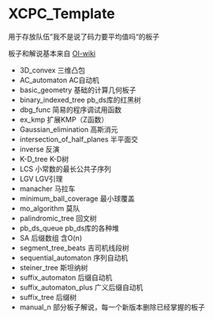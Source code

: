 # XCPC_Template
用于存放队伍”我不是说了码力要平均值吗“的板子

板子和解说基本来自 [OI-wiki](https://github.com/OI-wiki/OI-wiki/)

- 3D_convex 三维凸包 
- AC_automaton AC自动机
- basic_geometry 基础的计算几何板子
- binary_indexed_tree pb_ds库的红黑树
- dbg_func 简易的程序调试用函数
- ex_kmp 扩展KMP（Z函数）
- Gaussian_elimination 高斯消元
- intersection_of_half_planes 半平面交
- inverse 反演
- K-D_tree K-D树
- LCS 小常数的最长公共子序列
- LGV LGV引理
- manacher 马拉车
- minimum_ball_coverage 最小球覆盖
- mo_algorithm 莫队
- palindromic_tree 回文树
- pb_ds_queue pb_ds库的各种堆
- SA 后缀数组 含O(n)
- segment_tree_beats 吉司机线段树
- sequential_automaton 序列自动机
- steiner_tree 斯坦纳树
- suffix_automaton 后缀自动机
- suffix_automaton_plus 广义后缀自动机
- suffix_tree 后缀树
- manual_n 部分板子解说，每一个新版本删除已经掌握的板子